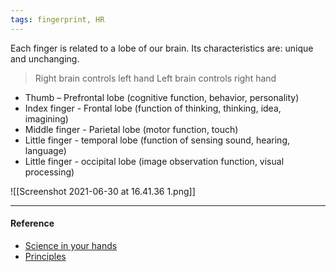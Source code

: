 ```yaml
---
tags: fingerprint, HR
---
```


Each finger is related to a lobe of our brain. Its characteristics are: unique and unchanging.

> Right brain controls left hand
> Left brain controls right hand

- Thumb – Prefrontal lobe (cognitive function, behavior, personality)
- Index finger - Frontal lobe (function of thinking, thinking, idea, imagining)
- Middle finger - Parietal lobe (motor function, touch)
- Little finger - temporal lobe (function of sensing sound, hearing, language)
- Little finger - occipital lobe (image observation function, visual processing)

![[Screenshot 2021-06-30 at 16.41.36 1.png]]

---

#### Reference

- [Science in your hands](https://www.bbvaopenmind.com/en/science/research/science-in-your-hands-what-your-fingerprints-say-about-you/)
- [Principles](http://www.forensicsciencesimplified.org/prints/principles.html)
